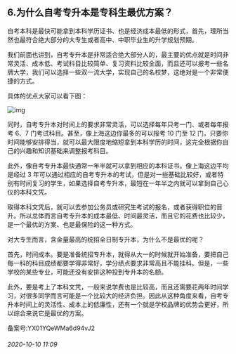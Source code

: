 ## 6.为什么自考专升本是专科生最优方案？
自考本科是最快可能拿到本科学历证书、也是经济成本最低的形式，首先，理所当然也最符合绝大部分的大专生或者高中、中职毕业生的升学规划预期。


我们前面也讲到，自考专升本是非常适合绝大部分人的，最主要的优点就是时间非常灵活、成本低、考试科目比较简单、复习资料比较全面，而且还可以报考一些名牌大学，我们可以选择一些双一流大学，实现自己的名校梦，这绝对是一个非常便捷的方式。


具体的优点大家可以看下图：


![img](https://pic3.zhimg.com/v2-5f02ba597c585a9da42c525cb4b1e1c5.webp)

同时，自考专升本对时间上的要求非常灵活，可以选择每年只考一门、或者每年报考 6、7 门考试科目。甚至，像上海这边你最多的可以报考 10 门至 12 门，只要你时间能够安排得当，就可以最大限度地缩短拿到本科学历的时间，这完全根据你自己的兴趣和知识基础来调整报考科目。


此外，像自考专升本最快通常一年半就可以拿到相应的本科证书。像上海这边平均是经过 3 年可以通过相应的自考专升本的考试，但是对一些基础比较好，或者特别有时间复习的学生，如果选择自考专升本，最短在一年半之内就可以拿到自己心仪的本科文凭。


取得本科文凭后，就可以去参加公务员或研究生考试的报名，或者获得职位的晋升。所以总体而言自考专升本的成本最低、时间最灵活，而且它的花费也比较少，是一个最优的方案、也是最保险的这一种方式。


对大专生而言，含金量最高的统招全日制专升本，为什么不是最优的呢？


首先，时间成本。要是准备统招专升本，就得从大一的时候就开始准备，要把自己每一科的科目成绩都要学得非常好，学分绩点要求非常高且不能挂科。但是，一些学校的某些专业，可能还没有安排这种投到专升本的名额。


此外，要是考上了本科文凭，一般来说学费也是比较高，而且还需要花两年时间学习，对很多同学而言可能是一个比较大的经济负担。因此从这种角度来看，自考专升本时间上的灵活性、成本上的低廉性，还有一个就是学校品牌的优势会更好，所以综合来说它是最优的方案。


备案号:YX01YQeWMa6d94vJ2


###### 2020-10-10 11:09
